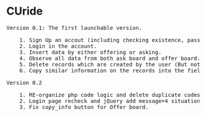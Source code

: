 # CUride
<pre>
Version 0.1: The first launchable version. 

    1. Sign Up an accout (including checking existence, password matching, ... etc).
    2. Login in the account.
    3. Insert data by either offering or asking.
    4. Observe all data from both ask board and offer board.
    5. Delete records which are created by the user (But not affecting others').
    6. Copy similar information on the records into the field so that similar input would be easy.

Version 0.2 

    1. RE-organize php code logic and delete duplicate codes.
    2. Login page recheck and jQuery add message=4 situation.
    3. Fix copy_info button for Offer board.
 
</pre>
   
